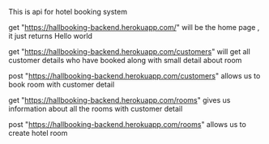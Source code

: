 This is api for hotel booking system

get "https://hallbooking-backend.herokuapp.com/" will be the home page , it just returns Hello world

get "https://hallbooking-backend.herokuapp.com/customers" will get all customer details who have booked along with small detail about room

post "https://hallbooking-backend.herokuapp.com/customers" allows us to book room with customer detail

get "https://hallbooking-backend.herokuapp.com/rooms" gives us information about all the rooms with customer detail

post "https://hallbooking-backend.herokuapp.com/rooms" allows us to create hotel room
